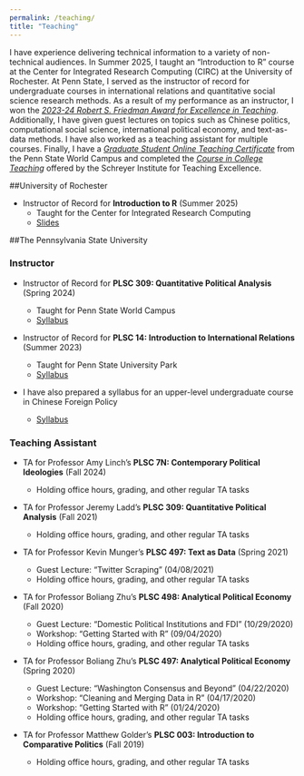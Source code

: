 ```yaml
---
permalink: /teaching/
title: "Teaching"
---
```


I have experience delivering technical information to a variety of non-technical audiences. In Summer 2025, I taught an “Introduction to R” course at the Center for Integrated Research Computing (CIRC) at the University of Rochester. At Penn State, I served as the instructor of record for undergraduate courses in international relations and quantitative social science research methods. As a result of my performance as an instructor, I won the [<i>2023-24 Robert S. Friedman Award for Excellence in Teaching</i>](https://github.com/AngelVillegasCruz/AngelVillegasCruz.github.io/raw/9d3d4f52472b27a07819804138948707be50923d/files/VillegasCrus%2C%20Angel%20Friedman%20award%20for%2023-24%20memo.pdf). Additionally, I have given guest lectures on topics such as Chinese politics, computational social science, international political economy, and text-as-data methods. I have also worked as a teaching assistant for multiple courses. Finally, I have a [<i>Graduate Student Online Teaching Certificate</i>](https://github.com/AngelVillegasCruz/AngelVillegasCruz.github.io/raw/9d3d4f52472b27a07819804138948707be50923d/files/Graduate%20Student%20Online%20Teaching%20Certificate.pdf) from the Penn State World Campus and completed the [<i>Course in College Teaching</i>](https://github.com/AngelVillegasCruz/AngelVillegasCruz.github.io/raw/9d3d4f52472b27a07819804138948707be50923d/files/CCT%20spring%202022%20certificate_Angel%20Villegas.pdf) offered by the Schreyer Institute for Teaching Excellence.

##University of Rochester
- Instructor of Record for <b>Introduction to R</b> (Summer 2025)
  - Taught for the Center for Integrated Research Computing
  - [Slides](https://github.com/AngelVillegasCruz/AngelVillegasCruz.github.io/raw/master/files/PLSC%20309%20Spring%202024.pdf)

##The Pennsylvania State University

### Instructor

- Instructor of Record for <b>PLSC 309: Quantitative Political Analysis</b> (Spring 2024)
  - Taught for Penn State World Campus
  - [Syllabus](https://github.com/AngelVillegasCruz/AngelVillegasCruz.github.io/raw/master/files/PLSC%20309%20Spring%202024.pdf)

- Instructor of Record for <b>PLSC 14: Introduction to International Relations</b> (Summer 2023)
  - Taught for Penn State University Park
  - [Syllabus](https://github.com/AngelVillegasCruz/AngelVillegasCruz.github.io/raw/master/files/PLSC%309%20Summer%202023.pdf)

- I have also prepared a syllabus for an upper-level undergraduate course in Chinese Foreign Policy
  - [Syllabus](https://github.com/AngelVillegasCruz/AngelVillegasCruz.github.io/raw/master/files/Chinese%20Foreign%20Policy%20Syllabus%2C%20VillegasCruz.pdf)

### Teaching Assistant

- TA for Professor Amy Linch’s <b>PLSC 7N: Contemporary Political Ideologies</b> (Fall 2024)
  - Holding office hours, grading, and other regular TA tasks

- TA for Professor Jeremy Ladd’s <b>PLSC 309: Quantitative Political Analysis</b> (Fall 2021)
  - Holding office hours, grading, and other regular TA tasks

- TA for Professor Kevin Munger’s <b>PLSC 497: Text as Data</b> (Spring 2021)
  - Guest Lecture: “Twitter Scraping” (04/08/2021)
  - Holding office hours, grading, and other regular TA tasks

- TA for Professor Boliang Zhu’s <b>PLSC 498: Analytical Political Economy</b> (Fall 2020)
  - Guest Lecture: “Domestic Political Institutions and FDI” (10/29/2020)
  - Workshop: “Getting Started with R” (09/04/2020)
  - Holding office hours, grading, and other regular TA tasks

- TA for Professor Boliang Zhu’s <b>PLSC 497: Analytical Political Economy</b> (Spring 2020)
  - Guest Lecture: “Washington Consensus and Beyond” (04/22/2020)
  - Workshop: “Cleaning and Merging Data in R” (04/17/2020)
  - Workshop: “Getting Started with R” (01/24/2020)
  - Holding office hours, grading, and other regular TA tasks

- TA for Professor Matthew Golder’s <b>PLSC 003: Introduction to Comparative Politics</b> (Fall 2019)
  - Holding office hours, grading, and other regular TA tasks
